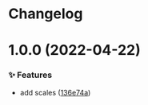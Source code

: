 # Changelog

# 1.0.0 (2022-04-22)


### ✨ Features

* add scales ([136e74a](https://github.com/canisminor1990/canisminor-colors/commit/136e74a))

